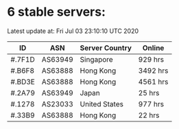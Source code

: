 # 6 stable servers:

Latest update at: Fri Jul 03 23:10:10 UTC 2020

| ID | ASN | Server Country | Online |
| -- | --- | -------------- | ------ |
| #.7F1D | AS63949 | Singapore | 929 hrs |
| #.B6F8 | AS63888 | Hong Kong | 3492 hrs |
| #.BD3E | AS63888 | Hong Kong | 4561 hrs |
| #.2A79 | AS63949 | Japan | 25 hrs |
| #.1278 | AS23033 | United States | 977 hrs |
| #.33B9 | AS63888 | Hong Kong | 22 hrs |

